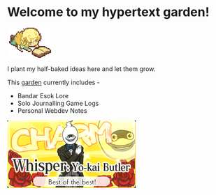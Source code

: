 # Welcome to my hypertext garden!

![Nora Reading](media/noraReading.gif)

I plant my half-baked ideas here and let them grow. 

This [garden](notes/webdevNotes/on-digital-gardens.md) currently includes - 

- Bandar Esok Lore
- Solo Journalling Game Logs
- Personal Webdev Notes

![Whisper dressed as a butler](media/whisper-butler.jpg)